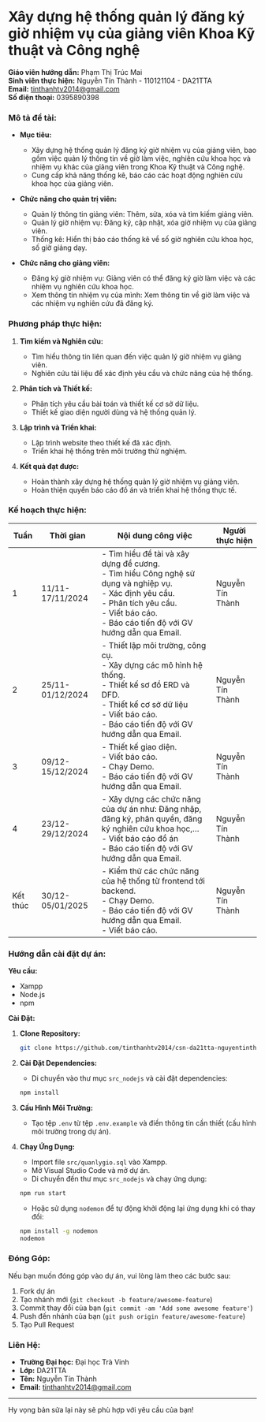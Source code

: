 
# Xây dựng hệ thống quản lý đăng ký giờ nhiệm vụ của giảng viên Khoa Kỹ thuật và Công nghệ

**Giáo viên hướng dẫn:** Phạm Thị Trúc Mai  
**Sinh viên thực hiện:** Nguyễn Tín Thành - 110121104 - DA21TTA  
**Email:** tinthanhtv2014@gmail.com  
**Số điện thoại:** 0395890398  

### Mô tả đề tài:

- **Mục tiêu:**
  - Xây dựng hệ thống quản lý đăng ký giờ nhiệm vụ của giảng viên, bao gồm việc quản lý thông tin về giờ làm việc, nghiên cứu khoa học và nhiệm vụ khác của giảng viên trong Khoa Kỹ thuật và Công nghệ.
  - Cung cấp khả năng thống kê, báo cáo các hoạt động nghiên cứu khoa học của giảng viên.

- **Chức năng cho quản trị viên:**
  - Quản lý thông tin giảng viên: Thêm, sửa, xóa và tìm kiếm giảng viên.
  - Quản lý giờ nhiệm vụ: Đăng ký, cập nhật, xóa giờ nhiệm vụ của giảng viên.
  - Thống kê: Hiển thị báo cáo thống kê về số giờ nghiên cứu khoa học, số giờ giảng dạy.

- **Chức năng cho giảng viên:**
  - Đăng ký giờ nhiệm vụ: Giảng viên có thể đăng ký giờ làm việc và các nhiệm vụ nghiên cứu khoa học.
  - Xem thông tin nhiệm vụ của mình: Xem thông tin về giờ làm việc và các nhiệm vụ nghiên cứu đã đăng ký.

### Phương pháp thực hiện:

1. **Tìm kiếm và Nghiên cứu:**
   - Tìm hiểu thông tin liên quan đến việc quản lý giờ nhiệm vụ giảng viên.
   - Nghiên cứu tài liệu để xác định yêu cầu và chức năng của hệ thống.

2. **Phân tích và Thiết kế:**
   - Phân tích yêu cầu bài toán và thiết kế cơ sở dữ liệu.
   - Thiết kế giao diện người dùng và hệ thống quản lý.

3. **Lập trình và Triển khai:**
   - Lập trình website theo thiết kế đã xác định.
   - Triển khai hệ thống trên môi trường thử nghiệm.

4. **Kết quả đạt được:**
   - Hoàn thành xây dựng hệ thống quản lý giờ nhiệm vụ giảng viên.
   - Hoàn thiện quyển báo cáo đồ án và triển khai hệ thống thực tế.

### Kế hoạch thực hiện:

| Tuần | Thời gian         | Nội dung công việc                                               | Người thực hiện |
|------|-------------------|------------------------------------------------------------------|-----------------|
| 1    | 11/11-17/11/2024  | - Tìm hiểu đề tài và xây dựng đề cương. <br> - Tìm hiểu Công nghệ sử dụng và nghiệp vụ. <br> - Xác định yêu cầu. <br> - Phân tích yêu cầu. <br> - Viết báo cáo. <br> - Báo cáo tiến độ với GV hướng dẫn qua Email. | Nguyễn Tín Thành |
| 2    | 25/11-01/12/2024  | - Thiết lập môi trường, công cụ. <br> - Xây dựng các mô hình hệ thống. <br> - Thiết kế sơ đồ ERD và DFD. <br> - Thiết kế cơ sở dữ liệu <br> - Viết báo cáo. <br> - Báo cáo tiến độ với GV hướng dẫn qua Email. | Nguyễn Tín Thành |
| 3    | 09/12-15/12/2024  | - Thiết kế giao diện. <br> - Viết báo cáo. <br> - Chạy Demo. <br> - Báo cáo tiến độ với GV hướng dẫn qua Email. | Nguyễn Tín Thành |
| 4    | 23/12-29/12/2024  | - Xây dựng các chức năng của dự án như: Đăng nhập, đăng ký, phân quyền, đăng ký nghiên cứu khoa học,… <br> - Viết báo cáo đồ án <br> - Báo cáo tiến độ với GV hướng dẫn qua Email. | Nguyễn Tín Thành |
| Kết thúc | 30/12-05/01/2025 | - Kiểm thử các chức năng của hệ thống từ frontend tới backend. <br> - Chạy Demo. <br> - Báo cáo tiến độ với GV hướng dẫn qua Email. <br> - Viết báo cáo.  | Nguyễn Tín Thành |

### Hướng dẫn cài đặt dự án:

**Yêu cầu:**
- Xampp
- Node.js
- npm

**Cài Đặt:**

1. **Clone Repository:**
   ```bash
   git clone https://github.com/tinthanhtv2014/csn-da21tta-nguyentinthanh-banquanao-nodejs.git
   ```

2. **Cài Đặt Dependencies:**

   - Di chuyển vào thư mục `src_nodejs` và cài đặt dependencies:
   ```bash
   npm install
   ```

3. **Cấu Hình Môi Trường:**

   - Tạo tệp `.env` từ tệp `.env.example` và điền thông tin cần thiết (cấu hình môi trường trong dự án).

4. **Chạy Ứng Dụng:**

   - Import file `src/quanlygio.sql` vào Xampp.
   - Mở Visual Studio Code và mở dự án.
   - Di chuyển đến thư mục `src_nodejs` và chạy ứng dụng:
   ```bash
   npm run start
   ```

   - Hoặc sử dụng `nodemon` để tự động khởi động lại ứng dụng khi có thay đổi:
   ```bash
   npm install -g nodemon
   nodemon
   ```

### Đóng Góp:

Nếu bạn muốn đóng góp vào dự án, vui lòng làm theo các bước sau:
1. Fork dự án
2. Tạo nhánh mới (`git checkout -b feature/awesome-feature`)
3. Commit thay đổi của bạn (`git commit -am 'Add some awesome feature'`)
4. Push đến nhánh của bạn (`git push origin feature/awesome-feature`)
5. Tạo Pull Request

### Liên Hệ:

- **Trường Đại học:** Đại học Trà Vinh
- **Lớp:** DA21TTA
- **Tên:** Nguyễn Tín Thành
- **Email:** [tinthanhtv2014@gmail.com](mailto:tinthanhtv2014@gmail.com)

--- 

Hy vọng bản sửa lại này sẽ phù hợp với yêu cầu của bạn!
